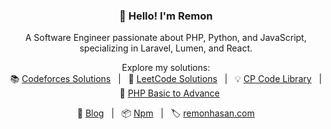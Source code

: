 <h3 align="center">👋 Hello! I'm Remon</h3>
<p align="center">A Software Engineer passionate about PHP, Python, and JavaScript, specializing in Laravel, Lumen, and React.</p>

<p align="center">
  Explore my solutions:
  <br>
  📚 <a href="https://github.com/Remonhasan/codeforces">Codeforces Solutions</a>
  &nbsp;&nbsp;|&nbsp;&nbsp;
  🧩 <a href="https://github.com/Remonhasan/leetcode-solutions">LeetCode Solutions</a>
  &nbsp;&nbsp;|&nbsp;&nbsp;
 💡 <a href="https://github.com/Remonhasan/cp-code-library.git">CP Code Library</a>
  &nbsp;&nbsp;|&nbsp;&nbsp;
  📘 <a href="https://github.com/Remonhasan/php-basic-to-advance">PHP Basic to Advance</a>
</p>

<p align="center">
  📝 <a href="https://dev.to/remonhasan">Blog</a>
  &nbsp;&nbsp;|&nbsp;&nbsp;
  📦 <a href="https://www.npmjs.com/~remonhasan">Npm</a>
  &nbsp;&nbsp;|&nbsp;&nbsp;
  🏷️ <a href="https://remonhasan.com/">remonhasan.com</a>
</p>
